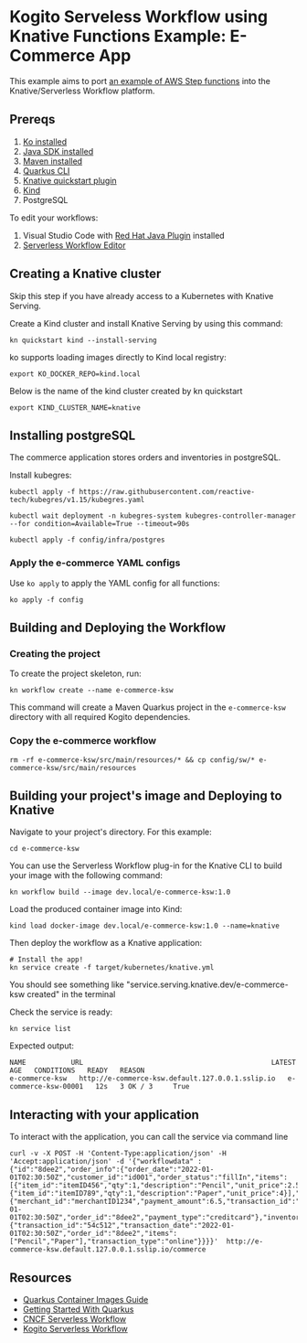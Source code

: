 # Kogito Serveless Workflow using Knative Functions Example: E-Commerce App

This example aims to port [an example of AWS Step functions](https://github.com/aws-samples/aws-step-functions-long-lived-transactions) into the Knative/Serverless Workflow platform. 

## Prereqs

1. [Ko installed](https://github.com/google/ko)
2. [Java SDK installed](https://adoptopenjdk.net/)
3. [Maven installed](https://maven.apache.org/install.html)
4. [Quarkus CLI](https://quarkus.io/guides/cli-tooling)
5. [Knative quickstart plugin](https://knative.dev/docs/getting-started/)
6. [Kind](https://kind.sigs.k8s.io/docs/user/quick-start)
7. PostgreSQL

To edit your workflows:

1. Visual Studio Code with [Red Hat Java Plugin](https://marketplace.visualstudio.com/items?itemName=redhat.java) installed
2. [Serverless Workflow Editor](https://marketplace.visualstudio.com/items?itemName=redhat.vscode-extension-serverless-workflow-editor)

## Creating a Knative cluster

Skip this step if you have already access to a Kubernetes with Knative Serving.

Create a Kind cluster and install Knative Serving by using this command:

```shell
kn quickstart kind --install-serving
```

ko supports loading images directly to Kind local registry: 

```shell
export KO_DOCKER_REPO=kind.local
```

Below is the name of the kind cluster created by kn quickstart
```shell
export KIND_CLUSTER_NAME=knative 
```

## Installing postgreSQL

The commerce application stores orders and inventories in postgreSQL.

Install kubegres:

```shell
kubectl apply -f https://raw.githubusercontent.com/reactive-tech/kubegres/v1.15/kubegres.yaml
```

```shell
kubectl wait deployment -n kubegres-system kubegres-controller-manager --for condition=Available=True --timeout=90s
```

```shell
kubectl apply -f config/infra/postgres
```

### Apply the e-commerce YAML configs

Use `ko apply` to apply the YAML config for all functions:

```shell
ko apply -f config
```

## Building and Deploying the Workflow 

### Creating the project

To create the project skeleton, run:

```shell
kn workflow create --name e-commerce-ksw
```

This command will create a Maven Quarkus project in the `e-commerce-ksw` directory with all required Kogito dependencies.


### Copy the e-commerce workflow

```shell
rm -rf e-commerce-ksw/src/main/resources/* && cp config/sw/* e-commerce-ksw/src/main/resources
```

## Building your project's image and Deploying to Knative

Navigate to your project's directory. For this example:

```shell
cd e-commerce-ksw
```

You can use the Serverless Workflow plug-in for the Knative CLI to build your image with the following command:

```shell
kn workflow build --image dev.local/e-commerce-ksw:1.0
```

Load the produced container image into Kind:

```shell
kind load docker-image dev.local/e-commerce-ksw:1.0 --name=knative
```

Then deploy the workflow as a Knative application:

```shell
# Install the app!
kn service create -f target/kubernetes/knative.yml
```

You should see something like "service.serving.knative.dev/e-commerce-ksw created" in the terminal


Check the service is ready:

```shell
kn service list
```

Expected output:
```
NAME           URL                                              LATEST               AGE   CONDITIONS   READY   REASON
e-commerce-ksw   http://e-commerce-ksw.default.127.0.0.1.sslip.io   e-commerce-ksw-00001   12s   3 OK / 3     True  
```

## Interacting with your application

To interact with the application, you can call the service via command line

```shell
curl -v -X POST -H 'Content-Type:application/json' -H 'Accept:application/json' -d '{"workflowdata" : {"id":"8dee2","order_info":{"order_date":"2022-01-01T02:30:50Z","customer_id":"id001","order_status":"fillIn","items": [{"item_id":"itemID456","qty":1,"description":"Pencil","unit_price":2.5},{"item_id":"itemID789","qty":1,"description":"Paper","unit_price":4}],"payment":{"merchant_id":"merchantID1234","payment_amount":6.5,"transaction_id":"54c512","transaction_date":"2022-01-01T02:30:50Z","order_id":"8dee2","payment_type":"creditcard"},"inventory":{"transaction_id":"54c512","transaction_date":"2022-01-01T02:30:50Z","order_id":"8dee2","items":["Pencil","Paper"],"transaction_type":"online"}}}}'  http://e-commerce-ksw.default.127.0.0.1.sslip.io/commerce
```

## Resources

- [Quarkus Container Images Guide](https://quarkus.io/guides/container-image)
- [Getting Started With Quarkus](https://quarkus.io/guides/getting-started)
- [CNCF Serverless Workflow](https://serverlessworkflow.io/)
- [Kogito Serverless Workflow](https://github.com/kiegroup/kogito-runtimes/tree/main/kogito-serverless-workflow)
